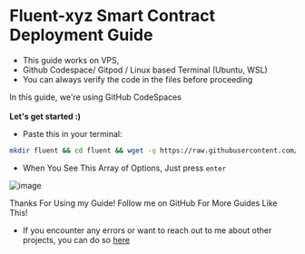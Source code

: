 # Fluent-xyz Smart Contract Deployment Guide

- This guide works on VPS,  
- Github Codespace/ Gitpod / Linux based Terminal (Ubuntu, WSL)
- You can always verify the code in the files before proceeding

In this guide, we're using GitHub CodeSpaces <br/>
<br/>
**Let's get started :)**

  - Paste this in your terminal:
    
```bash
mkdir fluent && cd fluent && wget -q https://raw.githubusercontent.com/WillzyDollarrzz/Fluent-Devnet/refs/heads/main/fluent.sh && chmod +x fluent.sh && ./fluent.sh
```

- When You See This Array of Options, Just press `enter` 
<img src="https://i.ibb.co/MSNWdQ5/image.png" alt="image" border="0">


Thanks For Using my Guide! Follow me on GitHub For More Guides Like This!
- If you encounter any errors or want to reach out to me about other projects, you can do so [here](https://x.com/justwillzy_) 



